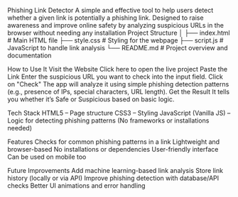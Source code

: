  Phishing Link Detector
A simple and effective tool to help users detect whether a given link is potentially a phishing link. Designed to raise awareness and improve online safety by analyzing suspicious URLs in the browser without needing any installation
Project Structure
│
├── index.html       # Main HTML file
├── style.css        # Styling for the webpage
├── script.js        # JavaScript to handle link analysis
└── README.md        # Project overview and documentation


How to Use It
Visit the Website
 Click here to open the live project
Paste the Link
Enter the suspicious URL you want to check into the input field.
Click on "Check"
The app will analyze it using simple phishing detection patterns (e.g., presence of IPs, special characters, URL length).
Get the Result
It tells you whether it’s Safe or Suspicious based on basic logic.


Tech Stack
HTML5 – Page structure
CSS3 – Styling
JavaScript (Vanilla JS) – Logic for detecting phishing patterns
(No frameworks or installations needed)

Features
Checks for common phishing patterns in a link
Lightweight and browser-based
No installations or dependencies
User-friendly interface
Can be used on mobile too

Future Improvements
Add machine learning-based link analysis
Store link history (locally or via API)
Improve phishing detection with database/API checks
Better UI animations and error handling








